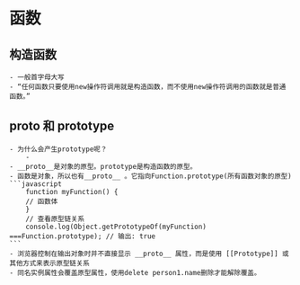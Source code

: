 # 函数
## 构造函数
    - 一般首字母大写
    - “任何函数只要使用new操作符调用就是构造函数，而不使用new操作符调用的函数就是普通函数。”

## __proto__ 和 prototype
    - 为什么会产生prototype呢？
        - 
    - __proto__是对象的原型。prototype是构造函数的原型。
    - 函数是对象，所以也有__proto__ 。它指向Function.prototype(所有函数对象的原型)
    ```javascript
        function myFunction() {
        // 函数体
        }
        // 查看原型链关系
        console.log(Object.getPrototypeOf(myFunction) ===Function.prototype); // 输出: true
    ```
    - 浏览器控制在输出对象时并不直接显示 __proto__ 属性，而是使用 [[Prototype]] 或其他方式来表示原型链关系
    - 同名实例属性会覆盖原型属性，使用delete person1.name删除才能解除覆盖。